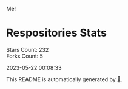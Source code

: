 Me!

# Respositories Stats
Stars Count: 232  
Forks Count: 5

2023-05-22 00:08:33  

This README is automatically generated by [🐰](https://github.com/rnitta/rnitta).
